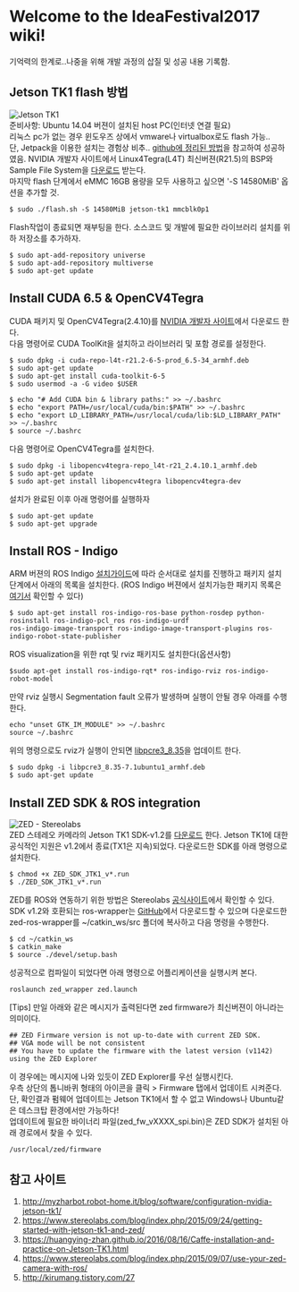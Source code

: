 # Welcome to the IdeaFestival2017 wiki!  
기억력의 한계로..나중을 위해 개발 과정의 삽질 및 성공 내용 기록함.   
## Jetson TK1 flash 방법  
![Jetson TK1](http://kr.nvidia.com/content/tegra/images/jetson/jetson-tk1.png)  
준비사항: Ubuntu 14.04 버젼이 설치된 host PC(인터넷 연결 필요)  
리눅스 pc가 없는 경우 윈도우즈 상에서 vmware나 virtualbox로도 flash 가능..  
단, Jetpack을 이용한 설치는 경험상 비추.. [github에 정리된 방법](https://gist.github.com/jetsonhacks/2717a41f7e60a3405b34)을 참고하여 성공하였음. NVIDIA 개발자 사이트에서 Linux4Tegra(L4T) 최신버젼(R21.5)의 BSP와 Sample File System을 [다운로드](developer.nvidia.com/linux-tegra-r215) 받는다.  
마지막 flash 단계에서 eMMC 16GB 용량을 모두 사용하고 싶으면 '-S 14580MiB' 옵션을 추가할 것.
```
$ sudo ./flash.sh -S 14580MiB jetson-tk1 mmcblk0p1
```  
  
Flash작업이 종료되면 재부팅을 한다. 소스코드 및 개발에 필요한 라이브러리 설치를 위하 저장소를 추가하자.  
  
```
$ sudo apt-add-repository universe
$ sudo apt-add-repository multiverse
$ sudo apt-get update
```  

## Install CUDA 6.5 & OpenCV4Tegra
CUDA 패키지 및 OpenCV4Tegra(2.4.10)를 [NVIDIA 개발자 사이트](https://developer.nvidia.com/linux-tegra-rel-21)에서 다운로드 한다.  
다음 명령어로 CUDA ToolKit을 설치하고 라이브러리 및 포함 경로를 설정한다.  

```
$ sudo dpkg -i cuda-repo-l4t-r21.2-6-5-prod_6.5-34_armhf.deb
$ sudo apt-get update
$ sudo apt-get install cuda-toolkit-6-5
$ sudo usermod -a -G video $USER

$ echo "# Add CUDA bin & library paths:" >> ~/.bashrc
$ echo "export PATH=/usr/local/cuda/bin:$PATH" >> ~/.bashrc
$ echo "export LD_LIBRARY_PATH=/usr/local/cuda/lib:$LD_LIBRARY_PATH" >> ~/.bashrc
$ source ~/.bashrc
```  
  
다음 명령어로 OpenCV4Tegra를 설치한다.  

```
$ sudo dpkg -i libopencv4tegra-repo_l4t-r21_2.4.10.1_armhf.deb
$ sudo apt-get update
$ sudo apt-get install libopencv4tegra libopencv4tegra-dev
```  
  
설치가 완료된 이후 아래 명령어를 실행하자
```
$ sudo apt-get update  
$ sudo apt-get upgrade
```  

## Install ROS - Indigo  
ARM 버젼의 ROS Indigo [설치가이드](http://wiki.ros.org/indigo/Installation/UbuntuARM)에 따라 순서대로 설치를 진행하고 패키지 설치 단계에서 아래의 목록을 설치한다. (ROS Indigo 버젼에서 설치가능한 패키지 목록은 [여기서](http://repositories.ros.org/status_page/ros_indigo_arm.html) 확인할 수 있다)
```
$ sudo apt-get install ros-indigo-ros-base python-rosdep python-rosinstall ros-indigo-pcl_ros ros-indigo-urdf  
ros-indigo-image-transport ros-indigo-image-transport-plugins ros-indigo-robot-state-publisher
```  
  
ROS visualization을 위한 rqt 및 rviz 패키지도 설치한다(옵션사항)  
```
$sudo apt-get install ros-indigo-rqt* ros-indigo-rviz ros-indigo-robot-model
```
  
만약 rviz 실행시 Segmentation fault 오류가 발생하며 실행이 안될 경우 아래를 수행한다.
```
echo "unset GTK_IM_MODULE" >> ~/.bashrc
source ~/.bashrc
```
  
위의 명령으로도 rviz가 실행이 안되면 [libpcre3_8.35](http://ports.ubuntu.com/pool/main/p/pcre3/libpcre3_8.35-7.1ubuntu1_armhf.deb)을 업데이트 한다.  
```
$ sudo dpkg -i libpcre3_8.35-7.1ubuntu1_armhf.deb
$ sudo apt-get update
```  
 
  
## Install ZED SDK & ROS integration
![ZED - Stereolabs](https://www.stereolabs.com/img/product/ZED_product_main.jpg)  
ZED 스테레오 카메라의 Jetson TK1 SDK-v1.2를 [다운로드](https://www.stereolabs.com/developers/release/1.2/) 한다. Jetson TK1에 대한 공식적인 지원은 v1.2에서 종료(TX1은 지속)되었다. 다운로드한 SDK를 아래 명령으로 설치한다. 
```
$ chmod +x ZED_SDK_JTK1_v*.run
$ ./ZED_SDK_JTK1_v*.run
```  
  

ZED를 ROS와 연동하기 위한 방법은 Stereolabs [공식사이트](https://www.stereolabs.com/blog/index.php/2015/09/07/use-your-zed-camera-with-ros/)에서 확인할 수 있다.  SDK v1.2와 호환되는 ros-wrapper는 [GitHub](https://github.com/stereolabs/zed-ros-wrapper/releases/tag/v1.2.0)에서 다운로드할 수 있으며 다운로드한 zed-ros-wrapper를 ~/catkin_ws/src 폴더에 복사하고 다음 명령을 수행한다.
```
$ cd ~/catkin_ws
$ catkin_make
$ source ./devel/setup.bash
```  
  
성공적으로 컴파일이 되었다면 아래 명령으로 어플리케이션을 실행시켜 본다.  
```
roslaunch zed_wrapper zed.launch
```  
  
[Tips] 만일 아래와 같은 메시지가 출력된다면 zed firmware가 최신버젼이 아니라는 의미이다.
```
## ZED Firmware version is not up-to-date with current ZED SDK.
## VGA mode will be not consistent
## You have to update the firmware with the latest version (v1142) using the ZED Explorer
```  
  
이 경우에는 메시지에 나와 있듯이 ZED Explorer를 우선 실행시킨다.  
우측 상단의 톱니바퀴 형태의 아이콘을 클릭 > Firmware 탭에서 업데이트 시켜준다.  
단, 확인결과 펌웨어 업데이트는 Jetson TK1에서 할 수 없고 Windows나 Ubuntu같은 데스크탑 환경에서만 가능하다!  
업데이트에 필요한 바이너리 파일(zed_fw_vXXXX_spi.bin)은 ZED SDK가 설치된 아래 경로에서 찾을 수 있다.  
```
/usr/local/zed/firmware
```  


## 참고 사이트  
1. http://myzharbot.robot-home.it/blog/software/configuration-nvidia-jetson-tk1/  
2. https://www.stereolabs.com/blog/index.php/2015/09/24/getting-started-with-jetson-tk1-and-zed/
3. https://huangying-zhan.github.io/2016/08/16/Caffe-installation-and-practice-on-Jetson-TK1.html
4. https://www.stereolabs.com/blog/index.php/2015/09/07/use-your-zed-camera-with-ros/
5. http://kirumang.tistory.com/27